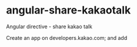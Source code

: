 # angular-share-kakaotalk
Angular directive - share kakao talk

Create an app on developers.kakao.com;
and add
<script src="https://developers.kakao.com/sdk/js/kakao.min.js"></script>
<script>
  Kakao.init("appId");
</script>
